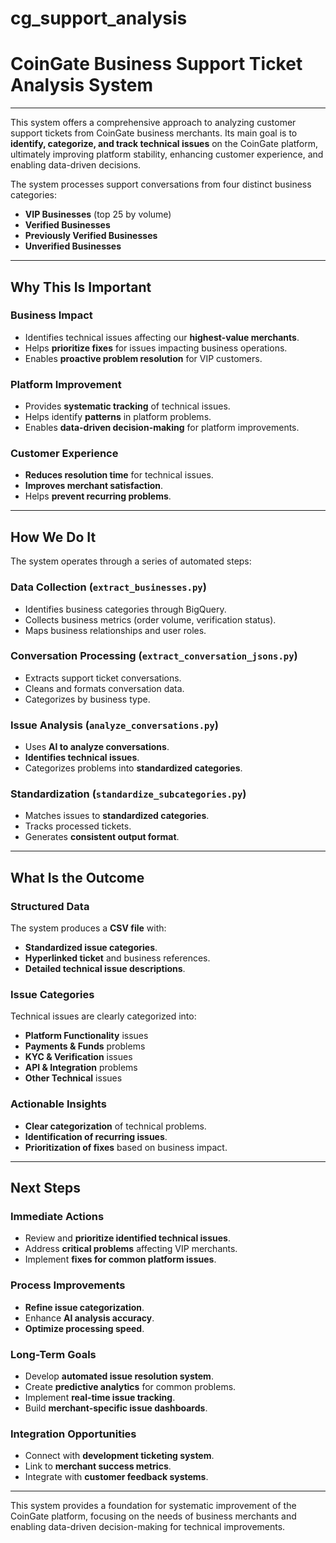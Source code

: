 # cg_support_analysis

# CoinGate Business Support Ticket Analysis System

---

This system offers a comprehensive approach to analyzing customer support tickets from CoinGate business merchants. Its main goal is to **identify, categorize, and track technical issues** on the CoinGate platform, ultimately improving platform stability, enhancing customer experience, and enabling data-driven decisions.

The system processes support conversations from four distinct business categories:

* **VIP Businesses** (top 25 by volume)
* **Verified Businesses**
* **Previously Verified Businesses**
* **Unverified Businesses**

---

## Why This Is Important

### Business Impact

* Identifies technical issues affecting our **highest-value merchants**.
* Helps **prioritize fixes** for issues impacting business operations.
* Enables **proactive problem resolution** for VIP customers.

### Platform Improvement

* Provides **systematic tracking** of technical issues.
* Helps identify **patterns** in platform problems.
* Enables **data-driven decision-making** for platform improvements.

### Customer Experience

* **Reduces resolution time** for technical issues.
* **Improves merchant satisfaction**.
* Helps **prevent recurring problems**.

---

## How We Do It

The system operates through a series of automated steps:

### Data Collection (`extract_businesses.py`)

* Identifies business categories through BigQuery.
* Collects business metrics (order volume, verification status).
* Maps business relationships and user roles.

### Conversation Processing (`extract_conversation_jsons.py`)

* Extracts support ticket conversations.
* Cleans and formats conversation data.
* Categorizes by business type.

### Issue Analysis (`analyze_conversations.py`)

* Uses **AI to analyze conversations**.
* **Identifies technical issues**.
* Categorizes problems into **standardized categories**.

### Standardization (`standardize_subcategories.py`)

* Matches issues to **standardized categories**.
* Tracks processed tickets.
* Generates **consistent output format**.

---

## What Is the Outcome

### Structured Data

The system produces a **CSV file** with:

* **Standardized issue categories**.
* **Hyperlinked ticket** and business references.
* **Detailed technical issue descriptions**.

### Issue Categories

Technical issues are clearly categorized into:

* **Platform Functionality** issues
* **Payments & Funds** problems
* **KYC & Verification** issues
* **API & Integration** problems
* **Other Technical** issues

### Actionable Insights

* **Clear categorization** of technical problems.
* **Identification of recurring issues**.
* **Prioritization of fixes** based on business impact.

---

## Next Steps

### Immediate Actions

* Review and **prioritize identified technical issues**.
* Address **critical problems** affecting VIP merchants.
* Implement **fixes for common platform issues**.

### Process Improvements

* **Refine issue categorization**.
* Enhance **AI analysis accuracy**.
* **Optimize processing speed**.

### Long-Term Goals

* Develop **automated issue resolution system**.
* Create **predictive analytics** for common problems.
* Implement **real-time issue tracking**.
* Build **merchant-specific issue dashboards**.

### Integration Opportunities

* Connect with **development ticketing system**.
* Link to **merchant success metrics**.
* Integrate with **customer feedback systems**.

---

This system provides a foundation for systematic improvement of the CoinGate platform, focusing on the needs of business merchants and enabling data-driven decision-making for technical improvements.
